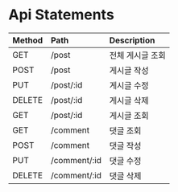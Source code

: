# Api Statements

| Method | Path             | Description                       |
| :----- | :--------------- | :-------------------------------- |
| GET    | /post            | 전체 게시글 조회                  |
| POST   | /post            | 게시글 작성                       |
| PUT    | /post/:id        | 게시글 수정                       |
| DELETE | /post/:id        | 게시글 삭제                       |
| GET    | /post/:id        | 게시글 조회                       |
| GET    | /comment         | 댓글 조회                         | 
| POST   | /comment         | 댓글 작성                         |
| PUT    | /comment/:id     | 댓글 수정                         |
| DELETE | /comment/:id     | 댓글 삭제                         |